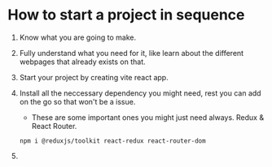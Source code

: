 # How to start a project in sequence

1. Know what you are going to make.

2. Fully understand what you need for it, like learn about the different webpages that already exists on that.

3. Start your project by creating vite react app.

4. Install all the neccessary dependency you might need, rest you can add on the go so that won't be a issue.

    - These are some important ones you might just need always. Redux & React Router.
    ```
    npm i @reduxjs/toolkit react-redux react-router-dom
    ```

5. 